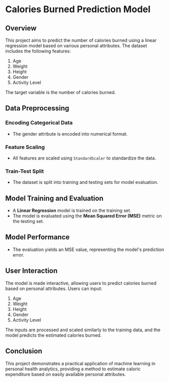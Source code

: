 # Calories Burned Prediction Model

## Overview
This project aims to predict the number of calories burned using a linear regression model based on various personal attributes. The dataset includes the following features:

1. Age  
2. Weight  
3. Height  
4. Gender  
5. Activity Level  

The target variable is the number of calories burned.

## Data Preprocessing
### Encoding Categorical Data
- The gender attribute is encoded into numerical format.

### Feature Scaling
- All features are scaled using `StandardScaler` to standardize the data.

### Train-Test Split
- The dataset is split into training and testing sets for model evaluation.

## Model Training and Evaluation
- A **Linear Regression** model is trained on the training set.
- The model is evaluated using the **Mean Squared Error (MSE)** metric on the testing set.

## Model Performance
- The evaluation yields an MSE value, representing the model's prediction error.

## User Interaction
The model is made interactive, allowing users to predict calories burned based on personal attributes. Users can input:

1. Age  
2. Weight  
3. Height  
4. Gender  
5. Activity Level  

The inputs are processed and scaled similarly to the training data, and the model predicts the estimated calories burned.

## Conclusion
This project demonstrates a practical application of machine learning in personal health analytics, providing a method to estimate caloric expenditure based on easily available personal attributes.

